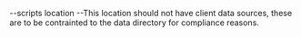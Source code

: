 --scripts location
--This location should not have client data sources, these are to be contrainted to the data directory for compliance reasons.


